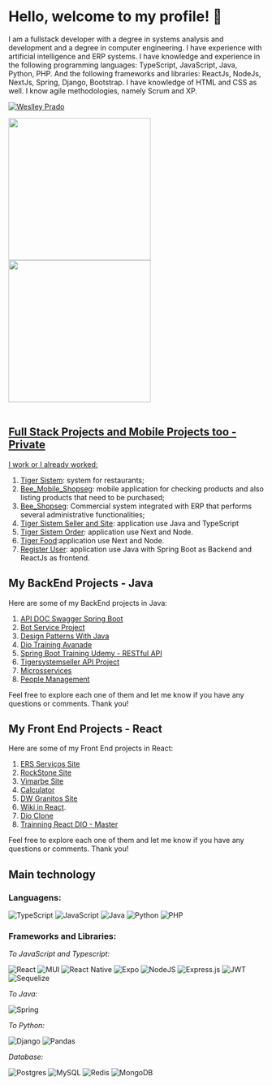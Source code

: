 # Hello, welcome to my profile! 👋

I am a fullstack developer with a degree in systems analysis and development and a degree in computer engineering. I have experience with artificial intelligence and ERP systems. I have knowledge and experience in the following programming languages: TypeScript, JavaScript, Java, Python, PHP. And the following frameworks and libraries: ReactJs, NodeJs, NextJs, Spring, Django, Bootstrap. I have knowledge of HTML and CSS as well. I know agile methodologies, namely Scrum and XP.

[![Weslley Prado](https://img.shields.io/badge/LinkedIn-0077B5?style=for-the-badge&logo=linkedin&logoColor=white) ](https://www.linkedin.com/in/weslleyprado/)

<div>
  <a href="https://github.com/Weslley-Prado">
  <img height="280em"src="https://github-readme-stats.vercel.app/api?username=Weslley-Prado&show_icons=true&theme=tokyonight&include_all_commits=true&count_private=tokyonight"/>
  <img height="280em" src="https://github-readme-stats.vercel.app/api/top-langs/?username=Weslley-Prado&layout=compact&langs_count=12&theme=tokyonight"/>
</div>
   
<br/>


## Full Stack Projects and Mobile Projects too - Private

I work or I already worked:

1. [Tiger Sistem](https://github.com/Tiger-Sistem/tigersistemorder): system for restaurants; 
2. [Bee_Mobile_Shopseg](https://github.com/ShopsegSistemas/bee_mobile): mobile application for checking products and also listing products that need to be purchased;
3. [Bee_Shopseg](https://github.com/ShopsegSistemas/bee): Commercial system integrated with ERP that performs several administrative functionalities;
4. [Tiger Sistem Seller and Site](https://github.com/Weslley-Prado/TigerSystemSite): application use Java and TypeScript
5. [Tiger Sistem Order](https://github.com/Tiger-Sistem/tigersistemorder): application use Next and Node.
6. [Tiger Food](https://github.com/Tiger-Sistem/TigerFood):application use Next and Node.
7. [Register User](https://github.com/Weslley-Prado/RegisterUser): application use Java with Spring Boot as Backend and ReactJs as frontend.

## My BackEnd Projects - Java

Here are some of my BackEnd projects in Java:

1. [API DOC Swagger Spring Boot](https://github.com/Weslley-Prado/create_api_rest_doc_swagger) 
2. [Bot Service Project](https://github.com/Weslley-Prado/bot_service_project) 
3. [Design Patterns With Java](https://github.com/Weslley-Prado/Design_Patterns_with-_Java) 
4. [Dio Training Avanade](https://github.com/Weslley-Prado/avanade-dio-main) 
5. [Spring Boot Training Udemy - RESTful API](https://github.com/Weslley-Prado/spring-boot-training)
6. [Tigersystemseller API Project](https://github.com/Weslley-Prado/tigersystemseller-api_project)
7. [Microsservices](https://github.com/Weslley-Prado/microsservices) 
8. [People Management](https://github.com/Weslley-Prado/PeopleManagementSystem)


Feel free to explore each one of them and let me know if you have any questions or comments. Thank you!

## My Front End Projects - React

Here are some of my Front End projects in React:

1. [ERS Serviços Site](https://github.com/Weslley-Prado/ers-servico-site) 
2. [RockStone Site](https://github.com/Weslley-Prado/rock-stone) 
3. [Vimarbe Site](https://github.com/Weslley-Prado/virmabe.git)
4. [Calculator](https://github.com/Weslley-Prado/calculator-react)
5. [DW Granitos Site](https://github.com/Tiger-Sistem/dwagranitos)
6. [Wiki in React](https://github.com/Weslley-Prado/Wiki).
7. [Dio Clone](https://github.com/Weslley-Prado/dio-clone)
8. [Trainning React DIO - Master](https://github.com/Weslley-Prado/trilha-react-desafio-4-master)




Feel free to explore each one of them and let me know if you have any questions or comments. Thank you!


## Main technology
### Languagens:  
![TypeScript](https://img.shields.io/badge/typescript-%23007ACC.svg?style=for-the-badge&logo=typescript&logoColor=white)
![JavaScript](https://img.shields.io/badge/javascript-%23323330.svg?style=for-the-badge&logo=javascript&logoColor=%23F7DF1E)
![Java](https://img.shields.io/badge/java-%23ED8B00.svg?style=for-the-badge&logo=java&logoColor=white)
![Python](https://img.shields.io/badge/python-3670A0?style=for-the-badge&logo=python&logoColor=ffdd54)
![PHP](https://img.shields.io/badge/php-%23777BB4.svg?style=for-the-badge&logo=php&logoColor=white)

### Frameworks and Libraries:
*To JavaScript and Typescript:*  

![React](https://img.shields.io/badge/react-%2320232a.svg?style=for-the-badge&logo=react&logoColor=%2361DAFB)
![MUI](https://img.shields.io/badge/MUI-%230081CB.svg?style=for-the-badge&logo=mui&logoColor=white)
![React Native](https://img.shields.io/badge/react_native-%2320232a.svg?style=for-the-badge&logo=react&logoColor=%2361DAFB)
![Expo](https://img.shields.io/badge/expo-1C1E24?style=for-the-badge&logo=expo&logoColor=#D04A37)
![NodeJS](https://img.shields.io/badge/node.js-6DA55F?style=for-the-badge&logo=node.js&logoColor=white)
![Express.js](https://img.shields.io/badge/express.js-%23404d59.svg?style=for-the-badge&logo=express&logoColor=%2361DAFB)
![JWT](https://img.shields.io/badge/JWT-black?style=for-the-badge&logo=JSON%20web%20tokens)
![Sequelize](https://img.shields.io/badge/Sequelize-52B0E7?style=for-the-badge&logo=Sequelize&logoColor=white)

*To Java:*  

![Spring](https://img.shields.io/badge/spring-%236DB33F.svg?style=for-the-badge&logo=spring&logoColor=white)

*To Python:*  

![Django](https://img.shields.io/badge/django-%23092E20.svg?style=for-the-badge&logo=django&logoColor=white)
![Pandas](https://img.shields.io/badge/pandas-%23150458.svg?style=for-the-badge&logo=pandas&logoColor=white)






*Database:* 

![Postgres](https://img.shields.io/badge/postgres-%23316192.svg?style=for-the-badge&logo=postgresql&logoColor=white)
![MySQL](https://img.shields.io/badge/mysql-%2300f.svg?style=for-the-badge&logo=mysql&logoColor=white)
![Redis](https://img.shields.io/badge/redis-%23DD0031.svg?style=for-the-badge&logo=redis&logoColor=white)
![MongoDB](https://img.shields.io/badge/MongoDB-%234ea94b.svg?style=for-the-badge&logo=mongodb&logoColor=white)



